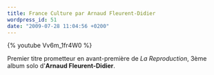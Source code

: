 ```yaml
---
title: France Culture par Arnaud Fleurent-Didier
wordpress_id: 51
date: "2009-07-28 11:04:56 +0200"
---
```


{% youtube Vv6m_1fr4W0 %}

Premier titre prometteur en avant-première de _La Reproduction_, 3ème album solo
d'**Arnaud Fleurent-Didier**.
